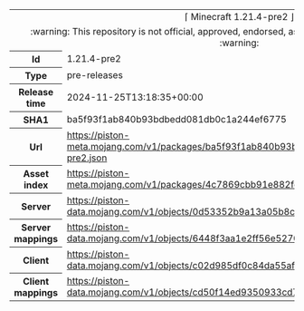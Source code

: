 <html><table>
<tr><td colspan="2" align="center"><img width="0" height="0"><br/>⌈ Minecraft 1.21.4-pre2 ⌋<br/><img width="0" height="0"></td></tr>
<tr><td colspan="2" align="center"><img width="0" height="0"><br/>
:warning: This repository is not official, approved, endorsed, associated or connected with Mojang :warning:
<br/><img width="0" height="0"></td></tr>
<tr><th>Id</th><td>1.21.4-pre2</td></tr>
<tr><th>Type</th><td>pre-releases</td></tr>
<tr><th>Release time</th><td>2024-11-25T13:18:35+00:00</td></tr>
<tr><th>SHA1</th><td>ba5f93f1ab840b93bdbedd081db0c1a244ef6775</td></tr>
<tr><th>Url</th><td><a href="https://piston-meta.mojang.com/v1/packages/ba5f93f1ab840b93bdbedd081db0c1a244ef6775/1.21.4-pre2.json">https://piston-meta.mojang.com/v1/packages/ba5f93f1ab840b93bdbedd081db0c1a244ef6775/1.21.4-pre2.json</a></td></tr>
<tr><th>Asset index</th><td><a href="https://piston-meta.mojang.com/v1/packages/4c7869cbb91e882fe1c2a81cd138dd514c8c1655/19.json">https://piston-meta.mojang.com/v1/packages/4c7869cbb91e882fe1c2a81cd138dd514c8c1655/19.json</a></td></tr>
<tr><th>Server</th><td><a href="https://piston-data.mojang.com/v1/objects/0d53352b9a13a05b8c314c93418347b6ef38cc52/server.jar">https://piston-data.mojang.com/v1/objects/0d53352b9a13a05b8c314c93418347b6ef38cc52/server.jar</a></td></tr>
<tr><th>Server mappings</th><td><a href="https://piston-data.mojang.com/v1/objects/6448f3aa1e2ff56e5270037489b4d1a5509bb649/server.txt">https://piston-data.mojang.com/v1/objects/6448f3aa1e2ff56e5270037489b4d1a5509bb649/server.txt</a></td></tr>
<tr><th>Client</th><td><a href="https://piston-data.mojang.com/v1/objects/c02d985df0c84da55af83f2901445a2b0be98223/client.jar">https://piston-data.mojang.com/v1/objects/c02d985df0c84da55af83f2901445a2b0be98223/client.jar</a></td></tr>
<tr><th>Client mappings</th><td><a href="https://piston-data.mojang.com/v1/objects/cd50f14ed9350933cd7f378279f0545a7abd8c34/client.txt">https://piston-data.mojang.com/v1/objects/cd50f14ed9350933cd7f378279f0545a7abd8c34/client.txt</a></td></tr>
</table></html>